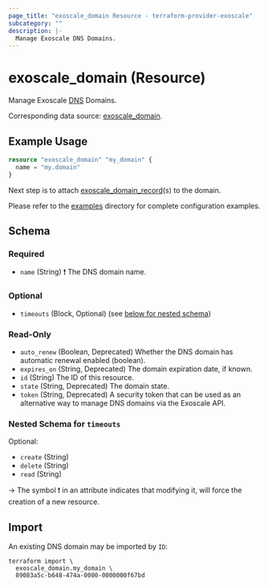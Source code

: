 ```yaml
---
page_title: "exoscale_domain Resource - terraform-provider-exoscale"
subcategory: ""
description: |-
  Manage Exoscale DNS Domains.
---
```


# exoscale_domain (Resource)

Manage Exoscale [DNS](https://community.exoscale.com/product/networking/dns/) Domains.

Corresponding data source: [exoscale_domain](../data-sources/domain.md).

## Example Usage

```terraform
resource "exoscale_domain" "my_domain" {
  name = "my.domain"
}
```

Next step is to attach [exoscale_domain_record](./domain_record.md)(s) to the domain.

Please refer to the [examples](https://github.com/exoscale/terraform-provider-exoscale/tree/master/examples/)
directory for complete configuration examples.

<!-- schema generated by tfplugindocs -->
## Schema

### Required

- `name` (String) ❗ The DNS domain name.

### Optional

- `timeouts` (Block, Optional) (see [below for nested schema](#nestedblock--timeouts))

### Read-Only

- `auto_renew` (Boolean, Deprecated) Whether the DNS domain has automatic renewal enabled (boolean).
- `expires_on` (String, Deprecated) The domain expiration date, if known.
- `id` (String) The ID of this resource.
- `state` (String, Deprecated) The domain state.
- `token` (String, Deprecated) A security token that can be used as an alternative way to manage DNS domains via the Exoscale API.

<a id="nestedblock--timeouts"></a>
### Nested Schema for `timeouts`

Optional:

- `create` (String)
- `delete` (String)
- `read` (String)

-> The symbol ❗ in an attribute indicates that modifying it, will force the creation of a new resource.

## Import

An existing DNS domain may be imported by `ID`:

```shell
terraform import \
  exoscale_domain.my_domain \
  89083a5c-b648-474a-0000-0000000f67bd
```
